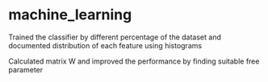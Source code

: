 machine_learning
================

Trained the classifier by different percentage of the dataset and documented distribution of each feature using histograms

Calculated matrix W and improved the performance by finding suitable free parameter


